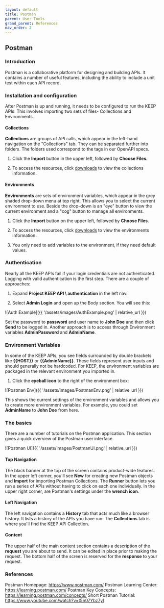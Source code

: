 ```yaml
---
layout: default
title: Postman
parent: User Tools
grand_parent: References
nav_order: 2
---
```


## Postman

### Introduction

Postman is a collaborative platform for designing and building APIs. It contains a number of useful features, including the ability to include a unit test within each API record.

### Installation and configuration

After Postman is up and running, it needs to be configured to run the KEEP APIs. This involves importing two sets of files- Collections and Environments.

#### Collections

**Collections** are groups of API calls, which appear in the left-hand navigation on the "Collections" tab. They can be separated further into folders. The folders used correspond to the tags in our OpenAPI specs.

1. Click the **Import** button in the upper left, followed by **Choose Files**.

2. To access the resources, click [downloads](../downloads) to view the collections information.

#### Environments

**Environments** are sets of environment variables, which appear in the grey shaded drop-down menu at top right. This allows you to select the current environment to use. Beside the drop-down is an "eye" button to view the current environment and a "cog" button to manage all environments.

1. Click the **Import** button on the upper left, followed by **Choose Files**.

2. To access the resources, click [downloads](../downloads) to view the environments information.

3. You only need to add variables to the environment, if they need default values.

### Authentication

Nearly all the KEEP APIs fail if your login credentials are not authenticated. Logging with valid authentication is the first step. There are a couple of approaches:

1. Expand **Project KEEP API \ authentication** in the left nav.

2. Select **Admin Login** and open up the Body section. You will see this:

![Auth Example]({{ '/assets/images/AuthExample.png' | relative_url }})

Set the password to **password** and user name to **John Doe** and then click **Send** to be logged in. Another approach is to access through Environment variables **AdminPassword** and **AdminName**.

### Environment Variables

In some of the KEEP APIs, you see fields surrounded by double brackets like **\{\{HOST}}** or **\{\{AdminName}}**. These fields represent user inputs and should generally not be hardcoded. For KEEP, the environment variables are packaged in the relevant environment you imported in.

1. Click the **eyeball icon** to the right of the environment box:

![Postman Env]({{ '/assets/images/PostmanEnv.png' | relative_url }})

This shows the current settings of the environment variables and allows you to create more environment variables. For example, you could set **AdminName** to **John Doe** from here.

### The basics

There are a number of tutorials on the Postman application. This section gives a quick overview of the Postman user interface.

![Postman UI]({{ '/assets/images/PostmanUI.png' | relative_url }})

#### Top Navigation

The black banner at the top of the screen contains product-wide features. In the upper left corner, you'll see **New** for creating new Postman objects and **Import** for importing Postman Collections. The **Runner** button lets you run a series of APIs without having to click on each one individually. In the upper right corner, are Postman's settings under the **wrench icon**.

#### Left Navigation

The left navigation contains a **History** tab that acts much like a browser history. It lists a history of the APIs you have run. The **Collections** tab is where you'll find the KEEP API Collection.

#### Content

The upper half of the main content section contains a description of the **request** you are about to send. It can be edited in place prior to making the request. The bottom half of the screen is reserved for the **response** to your request.

### References

Postman Homepage: <https://www.postman.com/>
Postman Learning Center: <https://learning.postman.com/>
Postman Key Concepts: <https://learning.postman.com/concepts/>
Short Postman Tutorial: <https://www.youtube.com/watch?v=t5n07Ybz7yI>
